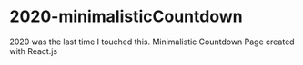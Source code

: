 # 2020-minimalisticCountdown
2020 was the last time I touched this. Minimalistic Countdown Page created with React.js
